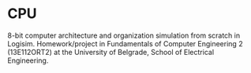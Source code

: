 # CPU
8-bit computer architecture and organization simulation from scratch in Logisim.  Homework/project in Fundamentals of Computer Engineering 2 (13E112ORT2) at the University of Belgrade, School of Electrical Engineering.
